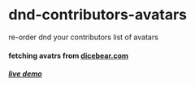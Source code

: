 # dnd-contributors-avatars
re-order dnd your contributors list of avatars
#### fetching avatrs from [dicebear.com](https://www.dicebear.com/how-to-use/js-library/)
##### [live demo](https://dnd-contributors-avatars.vercel.app/)
